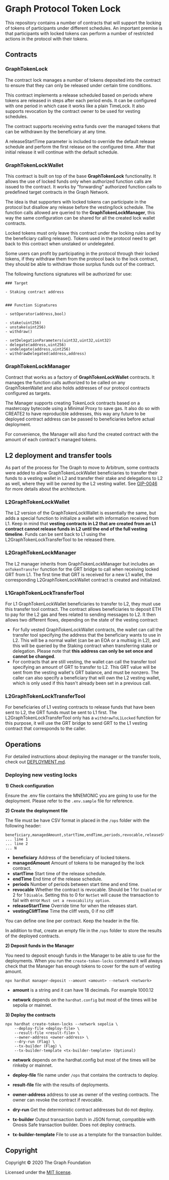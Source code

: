# Graph Protocol Token Lock

This repository contains a number of contracts that will support the locking of tokens of participants under different schedules.
An important premise is that participants with locked tokens can perform a number of restricted actions in the protocol with their tokens.

## Contracts

### GraphTokenLock

The contract lock manages a number of tokens deposited into the contract to ensure that they can only be released under certain time conditions.

This contract implements a release scheduled based on periods where tokens are released in steps after each period ends. It can be configured with one period in which case it works like a plain TimeLock.
It also supports revocation by the contract owner to be used for vesting schedules.

The contract supports receiving extra funds over the managed tokens that can be withdrawn by the beneficiary at any time.

A releaseStartTime parameter is included to override the default release schedule and perform the first release on the configured time. After that initial release it will continue with the default schedule.

### GraphTokenLockWallet

This contract is built on top of the base **GraphTokenLock** functionality. It allows the use of locked funds only when authorized function calls are issued to the contract. 
It works by "forwarding" authorized function calls to predefined target contracts in the Graph Network.

The idea is that supporters with locked tokens can participate in the protocol but disallow any release before the vesting/lock schedule.
The function calls allowed are queried to the **GraphTokenLockManager**, this way the same configuration can be shared for all the created lock wallet contracts.

Locked tokens must only leave this contract under the locking rules and by the beneficiary calling release(). Tokens used in the protocol need to get back to this contract when unstaked or undelegated.

Some users can profit by participating in the protocol through their locked tokens, if they withdraw them from the protocol back to the lock contract, they should be able to withdraw those surplus funds out of the contract.

The following functions signatures will be authorized for use:

```
### Target

- Staking contract address


### Function Signatures

- setOperator(address,bool)

- stake(uint256)
- unstake(uint256)
- withdraw()

- setDelegationParameters(uint32,uint32,uint32)
- delegate(address,uint256)
- undelegate(address,uint256)
- withdrawDelegated(address,address)
```

### GraphTokenLockManager

Contract that works as a factory of **GraphTokenLockWallet** contracts. It manages the function calls authorized to be called on any GraphTokenWallet and also holds addresses of our protocol contracts configured as targets.

The Manager supports creating TokenLock contracts based on a mastercopy bytecode using a Minimal Proxy to save gas. It also do so with CREATE2 to have reproducible addresses, this way any future to be deployed contract address can be passed to beneficiaries before actual deployment.

For convenience, the Manager will also fund the created contract with the amount of each contract's managed tokens.

## L2 deployment and transfer tools

As part of the process for The Graph to move to Arbitrum, some contracts were added to allow GraphTokenLockWallet beneficiaries to transfer their funds to a vesting wallet in L2 and transfer their stake and delegations to L2 as well, where they will be owned by the L2 vesting wallet. See [GIP-0046](https://forum.thegraph.com/t/gip-0046-l2-transfer-tools/4023) for more details about the architecture.

### L2GraphTokenLockWallet

The L2 version of the GraphTokenLockWallet is essentially the same, but adds a special function to initialize a wallet with information received from L1. Keep in mind that **vesting contracts in L2 that are created from an L1 contract cannot release funds in L2 until the end of the full vesting timeline**. Funds can be sent back to L1 using the L2GraphTokenLockTransferTool to be released there.

### L2GraphTokenLockManager

The L2 manager inherits from GraphTokenLockManager but includes an `onTokenTransfer` function for the GRT bridge to call when receiving locked GRT from L1. The first time that GRT is received for a new L1 wallet, the corresponding L2GraphTokenLockWallet contract is created and initialized.

### L1GraphTokenLockTransferTool

For L1 GraphTokenLockWallet beneficiaries to transfer to L2, they must use this transfer tool contract. The contract allows beneficiaries to deposit ETH to pay for the L2 gas and fees related to sending messages to L2. It then allows two different flows, depending on the state of the vesting contract:

- For fully vested GraphTokenLockWallet contracts, the wallet can call the transfer tool specifying the address that the beneficiary wants to use in L2. This will be a normal wallet (can be an EOA or a multisig in L2), and this will be queried by the Staking contract when transferring stake or delegation. Please note that **this address can only be set once and cannot be changed**.
- For contracts that are still vesting, the wallet can call the transfer tool specifying an amount of GRT to transfer to L2. This GRT value will be sent from the vesting wallet's GRT balance, and must be nonzero. The caller can also specify a beneficiary that will own the L2 vesting wallet, which is only used if this hasn't already been set in a previous call.

### L2GraphTokenLockTransferTool

For beneficiaries of L1 vesting contracts to release funds that have been sent to L2, the GRT funds must be sent to L1 first. The L2GraphTokenLockTransferTool only has a `withdrawToL1Locked` function for this purpose, it will use the GRT bridge to send GRT to the L1 vesting contract that corresponds to the caller.

## Operations

For detailed instructions about deploying the manager or the transfer tools, check out [DEPLOYMENT.md](./DEPLOYMENT.md).

### Deploying new vesting locks

**1) Check configuration**

Ensure the .env file contains the MNEMONIC you are going to use for the deployment. Please refer to the `.env.sample` file for reference.

**2) Create the deployment file**

The file must be have CSV format in placed in the `/ops` folder with the following header:
```
beneficiary,managedAmount,startTime,endTime,periods,revocable,releaseStartTime,vestingCliffTime
... line 1
... line 2
... N
```

- **beneficiary** Address of the beneficiary of locked tokens.
- **managedAmount** Amount of tokens to be managed by the lock contract.
- **startTime** Start time of the release schedule.
- **endTime** End time of the release schedule.
- **periods** Number of periods between start time and end time.
- **revocable** Whether the contract is revocable. Should be 1 for `Enabled` or 2 for 1 `Disable`. Setting this to 0 for `NotSet` will cause the transaction to fail with error `Must set a revocability option`.
- **releaseStartTime** Override time for when the releases start.
- **vestingCliffTime** Time the cliff vests, 0 if no cliff

You can define one line per contract. Keep the header in the file.

In addition to that, create an empty file in the `/ops` folder to store the results of the deployed contracts.

**2) Deposit funds in the Manager**

You need to deposit enough funds in the Manager to be able to use for the deployments. When you run the `create-token-locks` command it will always check that the Manager has enough tokens to cover for the sum of vesting amount.

```
npx hardhat manager-deposit --amount <amount> --network <network>
```

- **amount** is a string and it can have 18 decimals. For example 1000.12

- **network** depends on the `hardhat.config` but most of the times will be sepolia or mainnet.

**3) Deploy the contracts**

```
npx hardhat create-token-locks --network sepolia \
    --deploy-file <deploy-file> \
    --result-file <result-file> \
    --owner-address <owner-address> \
    --dry-run (Flag) \
    --tx-builder (Flag) \
    --tx-builder-template <tx-builder-template> (Optional)
```

- **network** depends on the hardhat.config but most of the times will be rinkeby or mainnet.

- **deploy-file** file name under `/ops` that contains the contracts to deploy.

- **result-file** file with the results of deployments.

- **owner-address** address to use as owner of the vesting contracts. The owner can revoke the contract if revocable.

- **dry-run** Get the deterministic contract addresses but do not deploy.

- **tx-builder** Output transaction batch in JSON format, compatible with Gnosis Safe transaction builder. Does not deploy contracts.

- **tx-builder-template** File to use as a template for the transaction builder.

## Copyright

Copyright &copy; 2020 The Graph Foundation

Licensed under the [MIT license](LICENSE.md).

